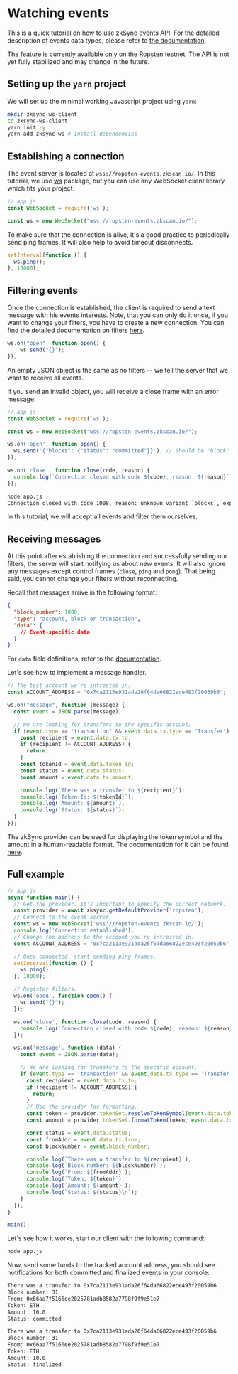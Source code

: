 # Watching events

This is a quick tutorial on how to use zkSync events API. For the detailed description of events data types, please refer to [the documentation](../api/events.md).

The feature is currently available only on the Ropsten testnet. The API is not yet fully stabilized and may change in the future.

## Setting up the `yarn` project

We will set up the minimal working Javascript project using `yarn`:
```sh
mkdir zksync-ws-client
cd zksync-ws-client
yarn init -y
yarn add zksync ws # install dependencies
```
## Establishing a connection

The event server is located at `wss://ropsten-events.zkscan.io/`. In this tutorial, we use [ws](https://www.npmjs.com/package/ws) package, but you can use any WebSocket client library which fits your project.
```javascript
// app.js
const WebSocket = require('ws');

const ws = new WebSocket("wss://ropsten-events.zkscan.io/");
```

To make sure that the connection is alive, it's a good practice to periodically send ping frames. It will also help to avoid timeout disconnects.

```javascript
setInterval(function () {
  ws.ping();
}, 10000);
```

## Filtering events

Once the connection is established, the client is required to send a text message with his events interests. Note, that you can only do it once, if you want to change your filters, you have to create a new connection. You can find the detailed documentation on filters [here](../api/events.md#Filters).

```javascript
ws.on("open", function open() {
    ws.send("{}");
});
```

An empty JSON object is the same as no filters -- we tell the server that we want to receive all events.

If you send an invalid object, you will receive a close frame with an error message:
```javascript
// app.js
const WebSocket = require('ws');

const ws = new WebSocket("wss://ropsten-events.zkscan.io/");

ws.on('open', function open() {
  ws.send('{"blocks": {"status": "committed"}}'); // Should be "block"
});

ws.on('close', function close(code, reason) {
  console.log(`Connection closed with code ${code}, reason: ${reason}`);
});
```
```sh
node app.js 
Connection closed with code 1008, reason: unknown variant `blocks`, expected one of `account`, `block`, `transaction` at line 1 column 9
```

In this tutorial, we will accept all events and filter them ourselves.

## Receiving messages

At this point after establishing the connection and successfully sending our filters, the server will start notifying us about new events. It will also ignore any messages except control frames (`close`, `ping` and `pong`). That being said, you cannot change your filters without reconnecting.

Recall that messages arrive in the following format:
```json
{
  "block_number": 1000,
  "type": "account, block or transaction",
  "data": {
    // Event-specific data
  }
}
```
For `data` field definitions, refer to the [documentation](../api/events.md#Event%20structure).

Let's see how to implement a message handler.

```typescript
// The test account we're intrested in.
const ACCOUNT_ADDRESS = "0x7ca2113e931ada26f64da66822ece493f20059b6";

ws.on("message", function (message) {
  const event = JSON.parse(message);

  // We are looking for transfers to the specific account.
  if (event.type == "transaction" && event.data.tx.type == "Transfer") {
    const recipient = event.data.tx.to;
    if (recipient != ACCOUNT_ADDRESS) {
      return;
    }
    const tokenId = event.data.token_id;
    const status = event.data.status;
    const amount = event.data.tx.amount;

    console.log(`There was a transfer to ${recipient}`);
    console.log(`Token Id: ${tokenId}`);
    console.log(`Amount: ${amount}`);
    console.log(`Status: ${status}`);
  }
});
```

The zkSync provider can be used for displaying the token symbol and the amount in a human-readable format. The documentation for it can be found [here](../api/sdk/js/providers.md).

## Full example

```typescript
// app.js
async function main() {
  // Get the provider. It's important to specify the correct network.
  const provider = await zksync.getDefaultProvider('ropsten');
  // Connect to the event server.
  const ws = new WebSocket('wss://ropsten-events.zkscan.io/');
  console.log('Connection established');
  // Change the address to the account you're intrested in.
  const ACCOUNT_ADDRESS = '0x7ca2113e931ada26f64da66822ece493f20059b6';

  // Once connected, start sending ping frames.
  setInterval(function () {
    ws.ping();
  }, 10000);

  // Register filters.
  ws.on('open', function open() {
    ws.send("{}");
  });

  ws.on('close', function close(code, reason) {
    console.log(`Connection closed with code ${code}, reason: ${reason}`);
  });

  ws.on('message', function (data) {
    const event = JSON.parse(data);

    // We are looking for transfers to the specific account.
    if (event.type == 'transaction' && event.data.tx.type == 'Transfer') {
      const recipient = event.data.tx.to;
      if (recipient != ACCOUNT_ADDRESS) {
        return;
      }
      // Use the provider for formatting.
      const token = provider.tokenSet.resolveTokenSymbol(event.data.token_id);
      const amount = provider.tokenSet.formatToken(token, event.data.tx.amount);

      const status = event.data.status;
      const fromAddr = event.data.tx.from;
      const blockNumber = event.block_number;

      console.log(`There was a transfer to ${recipient}`);
      console.log(`Block number: ${blockNumber}`);
      console.log(`From: ${fromAddr}`);
      console.log(`Token: ${token}`);
      console.log(`Amount: ${amount}`);
      console.log(`Status: ${status}\n`);
    }
  });
}

main();
```
Let's see how it works, start our client with the following command:
```sh
node app.js
```
Now, send some funds to the tracked account address, you should see notifications for both committed and finalized events in your console:
```sh
There was a transfer to 0x7ca2113e931ada26f64da66822ece493f20059b6
Block number: 31
From: 0x66aa7f5166ee2025781adb8582a7798f9f9e51e7
Token: ETH
Amount: 10.0
Status: committed

There was a transfer to 0x7ca2113e931ada26f64da66822ece493f20059b6
Block number: 31
From: 0x66aa7f5166ee2025781adb8582a7798f9f9e51e7
Token: ETH
Amount: 10.0
Status: finalized
```
